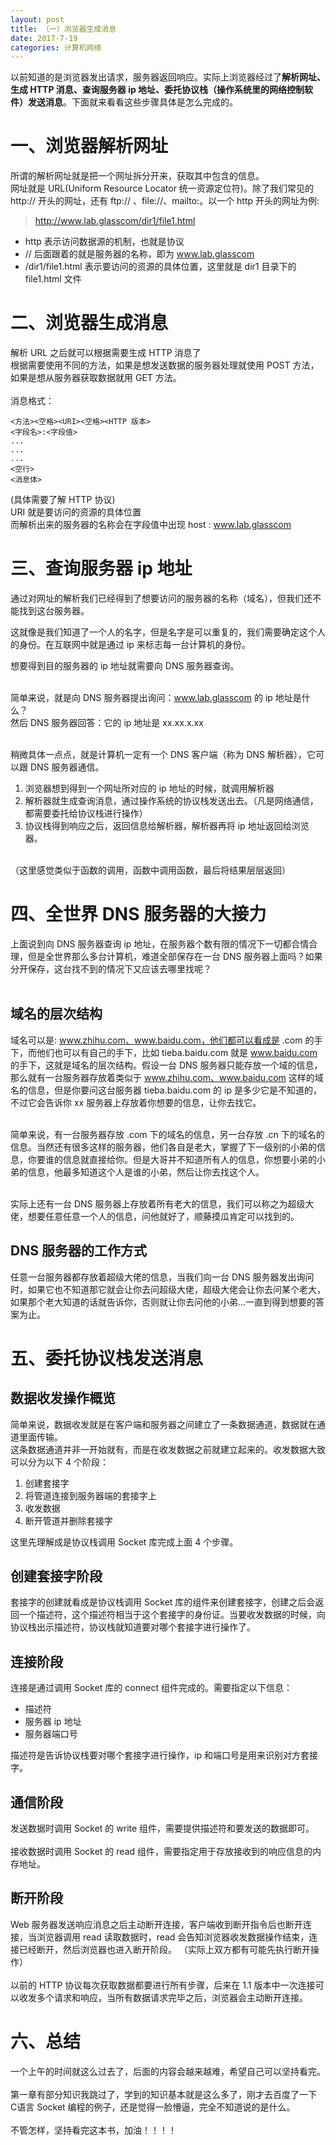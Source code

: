 ```yaml
---
layout: post
title: （一）浏览器生成消息
date: 2017-7-19
categories: 计算机网络
---
```


以前知道的是浏览器发出请求，服务器返回响应。<!--more-->实际上浏览器经过了**解析网址、生成 HTTP 消息、查询服务器 ip 地址、委托协议栈（操作系统里的网络控制软件）发送消息**。下面就来看看这些步骤具体是怎么完成的。
# 一、浏览器解析网址
所谓的解析网址就是把一个网址拆分开来，获取其中包含的信息。<br/>
网址就是 URL(Uniform Resource Locator 统一资源定位符)。除了我们常见的 http:// 开头的网址，还有 ftp:// 、file://、mailto:。以一个 http 开头的网址为例:

> http://www.lab.glasscom/dir1/file1.html

- http 表示访问数据源的机制，也就是协议<br/>
- //   后面跟着的就是服务器的名称，即为 www.lab.glasscom<br/>
- /dir1/file1.html 表示要访问的资源的具体位置，这里就是 dir1 目录下的 file1.html 文件<br/>

# 二、浏览器生成消息
解析 URL 之后就可以根据需要生成 HTTP 消息了<br/>
根据需要使用不同的方法，如果是想发送数据的服务器处理就使用 POST 方法，如果是想从服务器获取数据就用 GET 方法。<br/><br/>
消息格式：<br/>
```
<方法><空格><URI><空格><HTTP 版本>
<字段名>:<字段值>
...
...
...
<空行>
<消息体>
```
(具体需要了解 HTTP 协议)<br/>
URI 就是要访问的资源的具体位置<br/>
而解析出来的服务器的名称会在字段值中出现 host : www.lab.glasscom<br/>
# 三、查询服务器 ip 地址
通过对网址的解析我们已经得到了想要访问的服务器的名称（域名），但我们还不能找到这台服务器。<br/>

这就像是我们知道了一个人的名字，但是名字是可以重复的，我们需要确定这个人的身份。在互联网中就是通过 ip 来标志每一台计算机的身份。<br/>

想要得到目的服务器的 ip 地址就需要向 DNS 服务器查询。<br/><br/>

简单来说，就是向 DNS 服务器提出询问：www.lab.glasscom 的 ip 地址是什么？<br/>
然后 DNS 服务器回答：它的 ip 地址是 xx.xx.x.xx<br/><br/>

稍微具体一点点，就是计算机一定有一个 DNS 客户端（称为 DNS 解析器），它可以跟 DNS 服务器通信。
1. 浏览器想到得到一个网址所对应的 ip 地址的时候，就调用解析器
2. 解析器就生成查询消息，通过操作系统的协议栈发送出去。（凡是网络通信，都需要委托给协议栈进行操作）
3. 协议栈得到响应之后，返回信息给解析器，解析器再将 ip 地址返回给浏览器。

<br/>（这里感觉类似于函数的调用，函数中调用函数，最后将结果层层返回）

# 四、全世界 DNS 服务器的大接力
上面说到向 DNS 服务器查询 ip 地址，在服务器个数有限的情况下一切都合情合理，但是全世界那么多台计算机，难道全部保存在一台 DNS 服务器上面吗？如果分开保存，这台找不到的情况下又应该去哪里找呢？<br/><br/>


## 域名的层次结构
域名可以是: www.zhihu.com、www.baidu.com，他们都可以看成是 .com 的手下，而他们也可以有自己的手下，比如 tieba.baidu.com 就是 www.baidu.com 的手下，这就是域名的层次结构。假设一台 DNS 服务器只能存放一个域的信息，那么就有一台服务器存放着类似于 www.zhihu.com、www.baidu.com 这样的域名的信息，但是你要问这台服务器 tieba.baidu.com 的 ip 是多少它是不知道的，不过它会告诉你 xx 服务器上存放着你想要的信息，让你去找它。<br/><br/>

简单来说，有一台服务器存放 .com 下的域名的信息，另一台存放 .cn 下的域名的信息。当然还有很多这样的服务器，他们各自是老大，掌握了下一级别的小弟的信息，你要谁的信息就直接给你。但是大哥并不知道所有人的信息，你想要小弟的小弟的信息，他最多知道这个人是谁的小弟，然后让你去找这个人。<br/><br/>

实际上还有一台 DNS 服务器上存放着所有老大的信息，我们可以称之为超级大佬，想要任意任意一个人的信息，问他就好了，顺藤摸瓜肯定可以找到的。

## DNS 服务器的工作方式
任意一台服务器都存放着超级大佬的信息，当我们向一台 DNS 服务器发出询问时，如果它也不知道那它就会让你去问超级大佬，超级大佬会让你去问某个老大，如果那个老大知道的话就告诉你，否则就让你去问他的小弟...一直到得到想要的答案为止。


# 五、委托协议栈发送消息

## 数据收发操作概览
简单来说，数据收发就是在客户端和服务器之间建立了一条数据通道，数据就在通道里面传输。<br/>这条数据通道并非一开始就有，而是在收发数据之前就建立起来的。收发数据大致可以分为以下 4 个阶段：
1. 创建套接字
2. 将管道连接到服务器端的套接字上
3. 收发数据
4. 断开管道并删除套接字

这里先理解成是协议栈调用 Socket 库完成上面 4 个步骤。

## 创建套接字阶段
套接字的创建就看成是协议栈调用 Socket 库的组件来创建套接字，创建之后会返回一个描述符，这个描述符相当于这个套接字的身份证。当要收发数据的时候，向协议栈出示描述符，协议栈就知道要对哪个套接字进行操作了。

## 连接阶段
连接是通过调用 Socket 库的 connect 组件完成的。需要指定以下信息：
- 描述符
- 服务器 ip 地址
- 服务器端口号

描述符是告诉协议栈要对哪个套接字进行操作，ip 和端口号是用来识别对方套接字。

## 通信阶段
发送数据时调用 Socket 的 write 组件，需要提供描述符和要发送的数据即可。<br/><br/>
接收数据时调用 Socket 的 read  组件，需要指定用于存放接收到的响应信息的内存地址。

## 断开阶段
Web 服务器发送响应消息之后主动断开连接，客户端收到断开指令后也断开连接，当浏览器调用 read 读取数据时，read 会告知浏览器收发数据操作结束，连接已经断开，然后浏览器也进入断开阶段。
（实际上双方都有可能先执行断开操作）
<br/><br/>
以前的 HTTP 协议每次获取数据都要进行所有步骤，后来在 1.1 版本中一次连接可以收发多个请求和响应，当所有数据请求完毕之后，浏览器会主动断开连接。


# 六、总结
一个上午的时间就这么过去了，后面的内容会越来越难，希望自己可以坚持看完。<br/><br/>
第一章有部分知识我跳过了，学到的知识基本就是这么多了，刚才去百度了一下 C语言 Socket 编程的例子，还是觉得一脸懵逼，完全不知道说的是什么。<br/><br/>
不管怎样，坚持看完这本书，加油！！！！




























